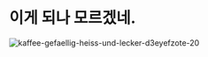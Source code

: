 # 이게 되나 모르겠네.
![kaffee-gefaellig-heiss-und-lecker-d3eyefzote-20](https://github.com/ffflopppy/blabla/assets/58408873/f4f3aee0-c1f9-492e-8aea-9af8f9f04f0d)
